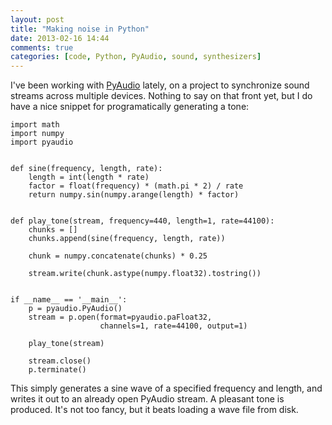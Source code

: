 ```yaml
---
layout: post
title: "Making noise in Python"
date: 2013-02-16 14:44
comments: true
categories: [code, Python, PyAudio, sound, synthesizers]
---
```


I've been working with [PyAudio](https://github.com/bastibe/PyAudio) lately, on a project to synchronize sound streams across multiple devices. Nothing to say on that front yet, but I do have a nice snippet for programatically generating a tone:

	import math
	import numpy
	import pyaudio


	def sine(frequency, length, rate):
	    length = int(length * rate)
	    factor = float(frequency) * (math.pi * 2) / rate
	    return numpy.sin(numpy.arange(length) * factor)


	def play_tone(stream, frequency=440, length=1, rate=44100):
	    chunks = []
	    chunks.append(sine(frequency, length, rate))

	    chunk = numpy.concatenate(chunks) * 0.25

	    stream.write(chunk.astype(numpy.float32).tostring())


	if __name__ == '__main__':
	    p = pyaudio.PyAudio()
	    stream = p.open(format=pyaudio.paFloat32,
	                    channels=1, rate=44100, output=1)

	    play_tone(stream)

	    stream.close()
	    p.terminate()


This simply generates a sine wave of a specified frequency and length, and writes it out to an already open PyAudio stream. A pleasant tone is produced. It's not too fancy, but it beats loading a wave file from disk.